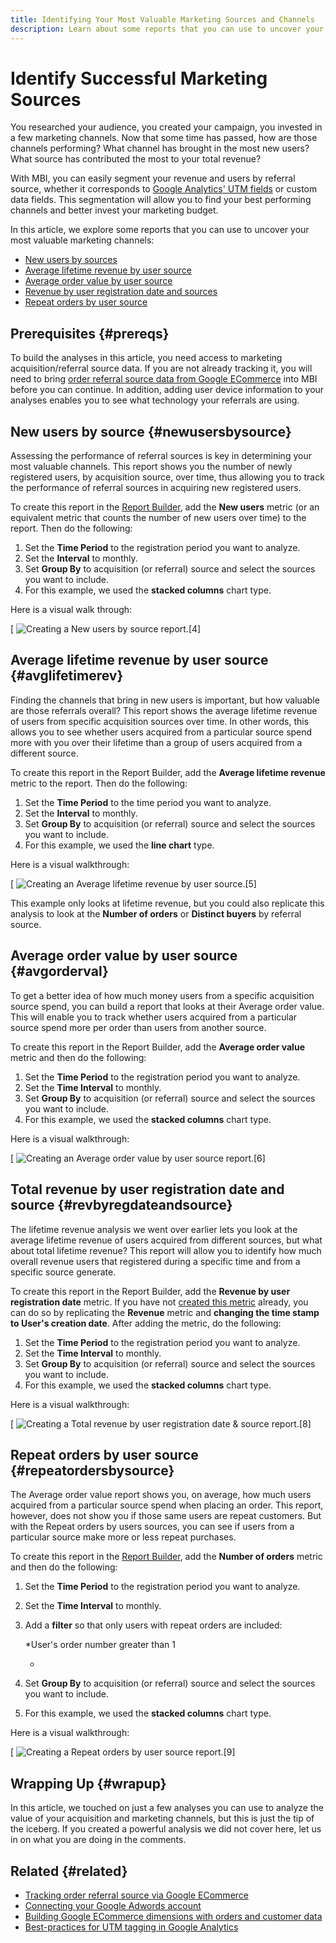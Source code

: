 ```yaml
---
title: Identifying Your Most Valuable Marketing Sources and Channels
description: Learn about some reports that you can use to uncover your most valuable marketing channels. 
---
```

# Identify Successful Marketing Sources

You researched your audience, you created your campaign, you invested in a few marketing channels. Now that some time has passed, how are those channels performing? What channel has brought in the most new users? What source has contributed the most to your total revenue?

With MBI, you can easily segment your revenue and users by referral source, whether it corresponds to [Google Analytics' UTM fields](https://support.google.com/analytics/answer/1191184?hl=en) or custom data fields. This segmentation will allow you to find your best performing channels and better invest your marketing budget.

In this article, we explore some reports that you can use to uncover your most valuable marketing channels:

* [New users by sources](../#newusersbysource)
* [Average lifetime revenue by user source](../#avglifetimerev)
* [Average order value by user source](../#avgorderval)
* [Revenue by user registration date and sources](../#revbyregdateandsource)
* [Repeat orders by user source](../#repeatordersbysource)

## Prerequisites {#prereqs}

To build the analyses in this article, you need access to marketing acquisition/referral source data. If you are not already tracking it, you will need to bring [order referral source data from Google ECommerce](../importing-data/integrations/google-ecommerce.md) into MBI before you can continue. In addition, adding user device information to your analyses enables you to see what technology your referrals are using.

## New users by source {#newusersbysource}

Assessing the performance of referral sources is key in determining your most valuable channels. This report shows you the number of newly registered users, by acquisition source, over time, thus allowing you to track the performance of referral sources in acquiring new registered users.

To create this report in the [Report Builder](../../tutorials/using-visual-report-builder.md), add the **New users** metric (or an equivalent metric that counts the number of new users over time) to the report. Then do the following:

1. Set the **Time Period** to the registration period you want to analyze.
1. Set the **Interval** to monthly.
1. Set **Group By** to acquisition (or referral) source and select the sources you want to include.
1. For this example, we used the **stacked columns** chart type.

Here is a visual walk through:

[ ![Creating a New users by source report.](../../assets/New_Users_by_source.gif)<!--{: style="max-width: 500px;"}-->[4]<!--{: data-lightbox="image-1" data-title="Creating a New users by source report."}-->


## Average lifetime revenue by user source {#avglifetimerev}

Finding the channels that bring in new users is important, but how valuable are those referrals overall? This report shows the average lifetime revenue of users from specific acquisition sources over time. In other words, this allows you to see whether users acquired from a particular source spend more with you over their lifetime than a group of users acquired from a different source.

To create this report in the Report Builder, add the **Average lifetime revenue** metric to the report. Then do the following:

1. Set the **Time Period** to the time period you want to analyze.
1. Set the **Interval** to monthly.
1. Set **Group By** to acquisition (or referral) source and select the sources you want to include.
1. For this example, we used the **line chart** type.

Here is a visual walkthrough:

[ ![Creating an Average lifetime revenue by user source.](../../assets/Lifetime_revenue_by_user_source.gif)<!--{: style="max-width: 500px;"}-->[5]<!--{: data-lightbox="image-1" data-title="Creating an Average lifetime revenue by user source report."}-->

This example only looks at lifetime revenue, but you could also replicate this analysis to look at the **Number of orders** or **Distinct buyers** by referral source.

## Average order value by user source {#avgorderval}

To get a better idea of how much money users from a specific acquisition source spend, you can build a report that looks at their Average order value. This will enable you to track whether users acquired from a particular source spend more per order than users from another source.

To create this report in the Report Builder, add the **Average order value** metric and then do the following:

1. Set the **Time Period** to the registration period you want to analyze.
1. Set the **Time Interval** to monthly.
1. Set **Group By** to acquisition (or referral) source and select the sources you want to include.
1. For this example, we used the **stacked columns** chart type.

Here is a visual walkthrough:

[ ![Creating an Average order value by user source report.](../../assets/Average_order_value_by_source.gif)<!--: style="max-width: 500px;"}-->[6]<!--{: data-lightbox="image-1" data-title="Creating an Average order value by user source report."}-->

## Total revenue by user registration date and source {#revbyregdateandsource}

The lifetime revenue analysis we went over earlier lets you look at the average lifetime revenue of users acquired from different sources, but what about total lifetime revenue? This report will allow you to identify how much overall revenue users that registered during a specific time and from a specific source generate.

To create this report in the Report Builder, add the **Revenue by user registration date** metric. If you have not [created this metric](../../data-user/reports/ess-manage-data-metrics.md) already, you can do so by replicating the **Revenue** metric and **changing the time stamp to User's creation date**. After adding the metric, do the following:

1. Set the **Time Period** to the registration period you want to analyze.
1. Set the **Time Interval** to monthly.
1. Set **Group By** to acquisition (or referral) source and select the sources you want to include.
1. For this example, we used the **stacked columns** chart type.

Here is a visual walkthrough:

[ ![Creating a Total revenue by user registration date &amp; source report.](../../assets/Revenue_by_user_registration_date_and_source.gif)<!--{: style="max-width: 500px;"}-->[8]<!--{: data-lightbox="image-1" data-title="Creating a Total revenue by user registration date &amp; source report."}-->

## Repeat orders by user source {#repeatordersbysource}

The Average order value report shows you, on average, how much users acquired from a particular source spend when placing an order. This report, however, does not show you if those same users are repeat customers. But with the Repeat orders by users sources, you can see if users from a particular source make more or less repeat purchases.

To create this report in the [Report Builder](../../tutorials/using-visual-report-builder.md), add the **Number of orders** metric and then do the following:

1. Set the **Time Period** to the registration period you want to analyze.
1. Set the **Time Interval** to monthly.
1. Add a **filter** so that only users with repeat orders are included:

    *User's order number greater than 1

    *
1. Set **Group By** to acquisition (or referral) source and select the sources you want to include.
1. For this example, we used the **stacked columns** chart type.

Here is a visual walkthrough:

[ ![Creating a Repeat orders by user source report.](../../assets/Repeat_orders_by_user_source.gif)<!--{: style="max-width: 500px;"}-->[9]<!--{: data-lightbox="image-1" data-title="Creating a Repeat orders by user source report."}-->


## Wrapping Up {#wrapup}

In this article, we touched on just a few analyses you can use to analyze the value of your acquisition and marketing channels, but this is just the tip of the iceberg. If you created a powerful analysis we did not cover here, let us in on what you are doing in the comments.

## Related {#related}

* [Tracking order referral source via Google ECommerce](../importing-data/integrations/google-ecommerce.md)
* [Connecting your Google Adwords account](../importing-data/integrations/google-adwords.md)
* [Building Google ECommerce dimensions with orders and customer data](../data-warehouse-mgr/bldg-google-ecomm-dim.md)
* [Best-practices for UTM tagging in Google Analytics](../../best-practices/utm-tagging-google.md)
